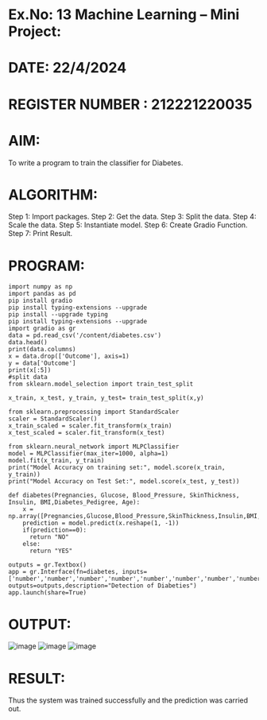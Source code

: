 # Ex.No: 13 Machine Learning – Mini Project:
# DATE: 22/4/2024
# REGISTER NUMBER : 212221220035
# AIM:
To write a program to train the classifier for Diabetes.
# ALGORITHM:
Step 1: Import packages. 
Step 2: Get the data. 
Step 3: Split the data. 
Step 4: Scale the data. 
Step 5: Instantiate model. 
Step 6: Create Gradio Function. 
Step 7: Print Result.
# PROGRAM:
```
import numpy as np
import pandas as pd
pip install gradio
pip install typing-extensions --upgrade
pip install --upgrade typing
pip install typing-extensions --upgrade
import gradio as gr
data = pd.read_csv('/content/diabetes.csv')
data.head()
print(data.columns)
x = data.drop(['Outcome'], axis=1)
y = data['Outcome']
print(x[:5])
#split data
from sklearn.model_selection import train_test_split

x_train, x_test, y_train, y_test= train_test_split(x,y)

from sklearn.preprocessing import StandardScaler
scaler = StandardScaler()
x_train_scaled = scaler.fit_transform(x_train)
x_test_scaled = scaler.fit_transform(x_test)

from sklearn.neural_network import MLPClassifier
model = MLPClassifier(max_iter=1000, alpha=1)
model.fit(x_train, y_train)
print("Model Accuracy on training set:", model.score(x_train, y_train))
print("Model Accuracy on Test Set:", model.score(x_test, y_test))

def diabetes(Pregnancies, Glucose, Blood_Pressure, SkinThickness, Insulin, BMI,Diabetes_Pedigree, Age):
    x = np.array([Pregnancies,Glucose,Blood_Pressure,SkinThickness,Insulin,BMI,Diabetes_Pedigree,Age])
    prediction = model.predict(x.reshape(1, -1))
    if(prediction==0):
      return "NO"
    else:
      return "YES"

outputs = gr.Textbox()
app = gr.Interface(fn=diabetes, inputs=['number','number','number','number','number','number','number','number'], outputs=outputs,description="Detection of Diabeties")
app.launch(share=True)
```
# OUTPUT:
![image](https://github.com/Naveenaa28/exp-13-mini-project/assets/131433133/14690aca-8afc-4742-9bfb-bae8168c5d80)
![image](https://github.com/Naveenaa28/exp-13-mini-project/assets/131433133/09bf96bc-3cb6-4ff0-97de-371c33225e19)
![image](https://github.com/Naveenaa28/exp-13-mini-project/assets/131433133/4237148e-3952-4081-b460-f7ed7352173b)
# RESULT:
Thus the system was trained successfully and the prediction was carried out.



